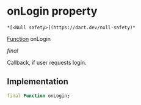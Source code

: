 


# onLogin property




    *[<Null safety>](https://dart.dev/null-safety)*


[Function](https://api.flutter.dev/flutter/dart-core/Function-class.html) onLogin
  
_final_



<p>Callback, if user requests login.</p>



## Implementation

```dart
final Function onLogin;


```







